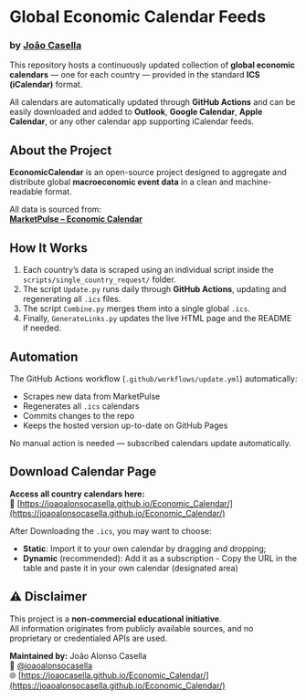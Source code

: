# Global Economic Calendar Feeds  
### by [João Casella](https://github.com/joaoalonsocasella)

This repository hosts a continuously updated collection of **global economic calendars** — one for each country — provided in the standard **ICS (iCalendar)** format.  

All calendars are automatically updated through **GitHub Actions** and can be easily downloaded and added to **Outlook**, **Google Calendar**, **Apple Calendar**, or any other calendar app supporting iCalendar feeds.

## About the Project

**EconomicCalendar** is an open-source project designed to aggregate and distribute global **macroeconomic event data** in a clean and machine-readable format.

All data is sourced from:  
[**MarketPulse – Economic Calendar**](https://www.marketpulse.com/tools/economic-calendar/)



## How It Works

1. Each country’s data is scraped using an individual script inside the `scripts/single_country_request/` folder.  
2. The script `Update.py` runs daily through **GitHub Actions**, updating and regenerating all `.ics` files.  
3. The script `Combine.py` merges them into a single global `.ics`.  
4. Finally, `GenerateLinks.py` updates the live HTML page and the README if needed.


## Automation

The GitHub Actions workflow (`.github/workflows/update.yml`) automatically:
- Scrapes new data from MarketPulse  
- Regenerates all `.ics` calendars  
- Commits changes to the repo  
- Keeps the hosted version up-to-date on GitHub Pages  

No manual action is needed — subscribed calendars update automatically.



## Download Calendar Page

**Access all country calendars here:**  
🔗 [https://joaoalonsocasella.github.io/Economic_Calendar/](https://joaoalonsocasella.github.io/Economic_Calendar/)

After Downloading the `.ics`, you may want to choose:

- **Static**: Import it to your own calendar by dragging and dropping;
- **Dynamic** (recommended): Add it as a subscription - Copy the URL in the table and paste it in your own calendar (designated area)


## ⚠️ Disclaimer

This project is a **non-commercial educational initiative**.  
All information originates from publicly available sources, and no proprietary or credentialed APIs are used.


**Maintained by:** João Alonso Casella  
📧 [@joaoalonsocasella](https://github.com/joaoalonsocasella)  
🌐 [https://joaocasella.github.io/Economic_Calendar/](https://joaoalonsocasella.github.io/Economic_Calendar/)
